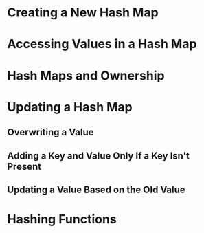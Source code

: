 # Creating a New Hash Map


# Accessing Values in a Hash Map


# Hash Maps and Ownership


# Updating a Hash Map
## Overwriting a Value
## Adding a Key and Value Only If a Key Isn't Present
## Updating a Value Based on the Old Value

# Hashing Functions
